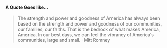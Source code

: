 #### A Quote Goes like...
> The strength and power and goodness of America has always been based on the strength and power and goodness of our communities, our families, our faiths. That is the bedrock of what makes America, America. In our best days, we can feel the vibrancy of America's communities, large and small.
> -Mitt Romney